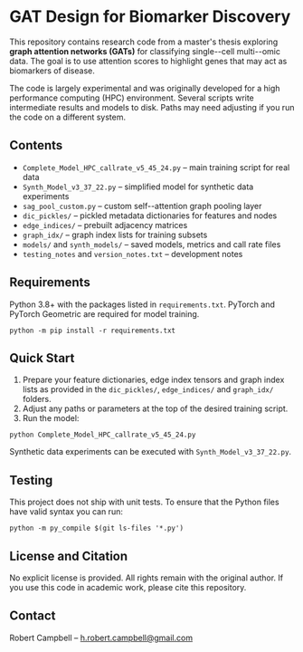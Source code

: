 # GAT Design for Biomarker Discovery

This repository contains research code from a master's thesis exploring **graph attention networks (GATs)** for classifying single--cell multi--omic data. The goal is to use attention scores to highlight genes that may act as biomarkers of disease.

The code is largely experimental and was originally developed for a high performance computing (HPC) environment. Several scripts write intermediate results and models to disk. Paths may need adjusting if you run the code on a different system.

## Contents

- `Complete_Model_HPC_callrate_v5_45_24.py` – main training script for real data
- `Synth_Model_v3_37_22.py` – simplified model for synthetic data experiments
- `sag_pool_custom.py` – custom self--attention graph pooling layer
- `dic_pickles/` – pickled metadata dictionaries for features and nodes
- `edge_indices/` – prebuilt adjacency matrices
- `graph_idx/` – graph index lists for training subsets
- `models/` and `synth_models/` – saved models, metrics and call rate files
- `testing_notes` and `version_notes.txt` – development notes

## Requirements

Python 3.8+ with the packages listed in `requirements.txt`. PyTorch and PyTorch Geometric are required for model training.

```
python -m pip install -r requirements.txt
```

## Quick Start

1. Prepare your feature dictionaries, edge index tensors and graph index lists as provided in the `dic_pickles/`, `edge_indices/` and `graph_idx/` folders.
2. Adjust any paths or parameters at the top of the desired training script.
3. Run the model:

```
python Complete_Model_HPC_callrate_v5_45_24.py
```

Synthetic data experiments can be executed with `Synth_Model_v3_37_22.py`.

## Testing

This project does not ship with unit tests. To ensure that the Python files have valid syntax you can run:

```
python -m py_compile $(git ls-files '*.py')
```

## License and Citation

No explicit license is provided. All rights remain with the original author. If you use this code in academic work, please cite this repository.

## Contact

Robert Campbell – [h.robert.campbell@gmail.com](mailto:h.robert.campbell@gmail.com)
